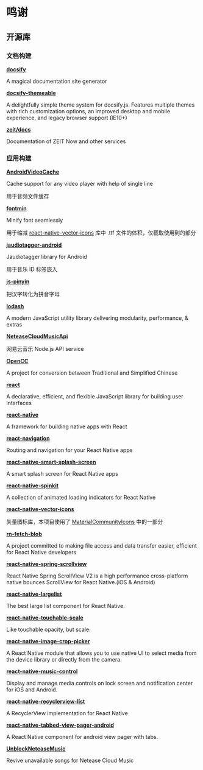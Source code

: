 # 鸣谢

## 开源库

### 文档构建

[**docsify**](https://github.com/docsifyjs/docsify)

A magical documentation site generator

[**docsify-themeable**](https://github.com/jhildenbiddle/docsify-themeable)

A delightfully simple theme system for docsify.js. Features multiple themes with rich customization options, an improved desktop and mobile experience, and legacy browser support (IE10+)

[**zeit/docs**](https://github.com/zeit/docs/)

Documentation of ZEIT Now and other services

### 应用构建

[**AndroidVideoCache**](https://github.com/danikula/AndroidVideoCache)

Cache support for any video player with help of single line

用于音频文件缓存

[**fontmin**](https://github.com/ecomfe/fontmin)

Minify font seamlessly

用于缩减 [react-native-vector-icons](https://github.com/oblador/react-native-vector-icons) 库中 .ttf 文件的体积，仅截取使用到的部分

[**jaudiotagger-android**](https://github.com/hexise/jaudiotagger-android)

Jaudiotagger library for Android

用于音乐 ID 标签嵌入

[**js-pinyin**](https://github.com/waterchestnut/pinyin)

把汉字转化为拼音字母

[**lodash**](https://github.com/lodash/lodash)

A modern JavaScript utility library delivering modularity, performance, & extras

[**NeteaseCloudMusicApi**](https://github.com/Binaryify/NeteaseCloudMusicApi)

网易云音乐 Node.js API service

[**OpenCC**](https://github.com/BYVoid/OpenCC)

A project for conversion between Traditional and Simplified Chinese

[**react**](https://github.com/facebook/react)

A declarative, efficient, and flexible JavaScript library for building user interfaces

[**react-native**](https://github.com/facebook/react-native)

 A framework for building native apps with React

[**react-navigation**](https://github.com/react-navigation/react-navigation)

Routing and navigation for your React Native apps

[**react-native-smart-splash-screen**](https://github.com/react-native-component/react-native-smart-splash-screen/)

A smart splash screen for React Native apps

[**react-native-spinkit**](https://github.com/maxs15/react-native-spinkit)

A collection of animated loading indicators for React Native

[**react-native-vector-icons**](https://github.com/oblador/react-native-vector-icons)

矢量图标库，本项目使用了 [MaterialCommunityIcons](https://materialdesignicons.com/) 中的一部分

[**rn-fetch-blob**](https://github.com/joltup/rn-fetch-blob)

A project committed to making file access and data transfer easier, efficient for React Native developers

[**react-native-spring-scrollview**](https://github.com/bolan9999/react-native-spring-scrollview)

React Native Spring ScrollView V2 is a high performance cross-platform native bounces ScrollView for React Native.(iOS & Android)

[**react-native-largelist**](https://github.com/bolan9999/react-native-largelist)

The best large list component for React Native.

[**react-native-touchable-scale**](https://github.com/kohver/react-native-touchable-scale)

Like touchable opacity, but scale.

[**react-native-image-crop-picker**](https://github.com/ivpusic/react-native-image-crop-picker)

A React Native module that allows you to use native UI to select media from the device library or directly from the camera.

[**react-native-music-control**](https://github.com/tanguyantoine/react-native-music-control)

Display and manage media controls on lock screen and notification center for iOS and Android.

[**react-native-recyclerview-list**](https://github.com/godness84/react-native-recyclerview-list)

A RecyclerView implementation for React Native

[**react-native-tabbed-view-pager-android**](https://github.com/madhu314/react-native-tabbed-view-pager-android)

A React Native component for android view pager with tabs.

[**UnblockNeteaseMusic**](https://github.com/nondanee/UnblockNeteaseMusic)

Revive unavailable songs for Netease Cloud Music





